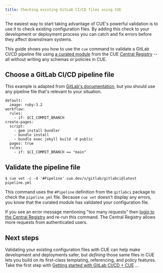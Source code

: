 ```yaml
---
title: Checking existing GitLab CI/CD files using CUE
---
```


The easiest way to start taking advantage of CUE's powerful validation is to
use it to check existing configuration files.
By adding this check to your development or deployment process
you can catch and fix errors before they affect downstream
systems.

This guide shows you how to use the `cue` command to validate a GitLab CI/CD
pipeline file using
[a curated module](/getting-started/gitlab-ci-cd-pipelines/) from the
CUE [Central Registry](https://registry.cue.works) -- all without writing any
schemas or policies in CUE.

<!--more-->

## Choose a GitLab CI/CD pipeline file

This example is adapted from
[GitLab's documentation](https://docs.gitlab.com/user/project/pages/getting_started/pages_from_scratch/#deploy-specific-branches-to-a-pages-site),
but you should use any pipeline file that's relevant to your situation.

``` { .yml title="pipeline.yml" }
default:
  image: ruby:3.2
workflow:
  rules:
    - if: $CI_COMMIT_BRANCH
create-pages:
  script:
    - gem install bundler
    - bundle install
    - bundle exec jekyll build -d public
  pages: true
  rules:
    - if: $CI_COMMIT_BRANCH == "main"
```

## Validate the pipeline file

``` { .shell-session title="TERMINAL" data-copy="cue vet -c -d &#39;#Pipeline&#39; cue.dev/x/gitlab/gitlabci@latest pipeline.yml" }
$ cue vet -c -d '#Pipeline' cue.dev/x/gitlab/gitlabci@latest pipeline.yml
```

This command uses the `#Pipeline` definition from the `gitlabci` package to
check the `pipeline.yml` file. Because `cue vet` doesn't display any errors,
you know that the curated module has validated your configuration file.

If you see an error message mentioning "too many requests" then
[login to the Central Registry](../login-central-registry.md)
and re-run this command.
The Central Registry allows more requests from authenticated users.

## Next steps

Validating your existing configuration files with CUE can help make development
and deployments safer, but *defining* those same files in CUE lets you build on
its first-class templating, referencing, and policy features. Take the first
step with
[Getting started with GitLab CI/CD + CUE](../getting-started-with-gitlab-cicd-cue/index.md)
...
